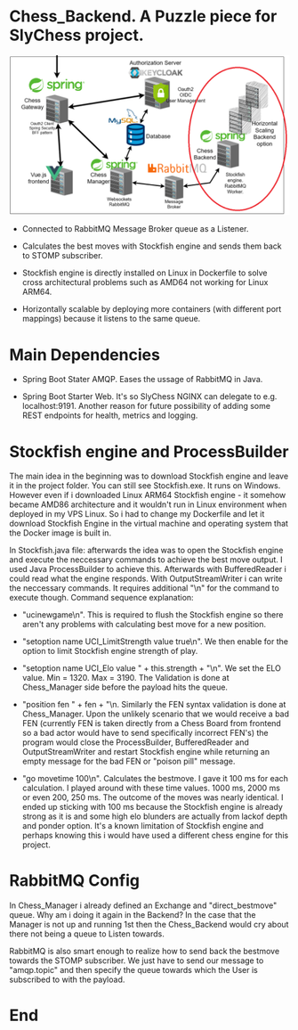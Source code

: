 # Chess_Backend. A Puzzle piece for SlyChess project.

<div align="center">
  <img src="/project_images/chess_backend_highlight.png" alt="test">
</div>

* Connected to RabbitMQ Message Broker queue as a Listener.

* Calculates the best moves with Stockfish engine and sends them back to STOMP subscriber.

* Stockfish engine is directly installed on Linux in Dockerfile to solve cross architectural problems such as AMD64 not working for Linux ARM64.

* Horizontally scalable by deploying more containers (with different port mappings) because it listens to the same queue.

# Main Dependencies

* 	Spring Boot Stater AMQP. Eases the ussage of RabbitMQ in Java. 

* 	Spring Boot Starter Web. It's so SlyChess NGINX can delegate to e.g. localhost:9191. Another reason for future possibility of adding some 
REST endpoints for health, metrics and logging. 

# Stockfish engine and ProcessBuilder

The main idea in the beginning was to download Stockfish engine and leave it in the project folder. You can still see Stockfish.exe. It runs on Windows. 
However even if i downloaded Linux ARM64 Stockfish engine - it somehow became AMD86 architecture and it wouldn't run in Linux environment when deployed in my VPS Linux. So i had to
change my Dockerfile and let it download Stockfish Engine in the virtual machine and operating system that the Docker image is built in.

In Stockfish.java file: afterwards the idea was to open the Stockfish engine and execute the neccessary commands to achieve the best move output. I used Java ProcessBuilder to
achieve this. Afterwards with BufferedReader i could read what the engine responds. With OutputStreamWriter i can write the neccessary commands. It requires additional
"\n" for the command to execute though. Command sequence explanation:

* "ucinewgame\n". This is required to flush the Stockfish engine so there aren't any problems with calculating best move for a new position.

* "setoption name UCI_LimitStrength value true\n". We then enable for the option to limit Stockfish engine strength of play.

* "setoption name UCI_Elo value " + this.strength + "\n". We set the ELO value. Min = 1320. Max = 3190. The Validation is done at Chess_Manager side before the payload hits the queue.

* "position fen " + fen + "\n. Similarly the FEN syntax validation is done at Chess_Manager. Upon the unlikely scenario that we would receive a bad FEN
(currently FEN is taken directly from a Chess Board from frontend so a bad actor would have to send specifically incorrect FEN's) the program would close the ProcessBuilder, BufferedReader and OutputStreamWriter and restart Stockfish engine while returning an empty message for the bad FEN or "poison pill" message.

* "go movetime 100\n". Calculates the bestmove. I gave it 100 ms for each calculation. I played around with these time values. 1000 ms, 2000 ms or even 200, 250 ms. The outcome of the moves was nearly identical. I ended up sticking with 100 ms because the Stockfish engine is already strong as it is and some high elo blunders are actually from lackof depth and ponder option. It's a known limitation of Stockfish engine and perhaps knowing this i would have used a different chess engine for this project.

# RabbitMQ Config

In Chess_Manager i already defined an Exchange and "direct_bestmove" queue. Why am i doing it again in the Backend? In the case that the Manager is not up and running
1st then the Chess_Backend would cry about there not being a queue to Listen towards. 

RabbitMQ is also smart enough to realize how to send back the bestmove towards the STOMP subscriber. We just have to send our message to "amqp.topic" and then specify the queue 
towards which the User is subscribed to with the payload.

# End
 


